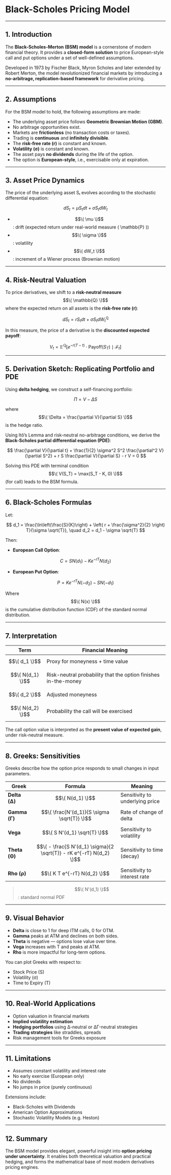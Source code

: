 # Black-Scholes Pricing Model

---

## 1. Introduction

The **Black-Scholes-Merton (BSM) model** is a cornerstone of modern financial theory. It provides a **closed-form solution** to price European-style call and put options under a set of well-defined assumptions.

Developed in 1973 by Fischer Black, Myron Scholes and later extended by Robert Merton, the model revolutionized financial markets by introducing a **no-arbitrage, replication-based framework** for derivative pricing.

---

## 2. Assumptions

For the BSM model to hold, the following assumptions are made:

- The underlying asset price follows **Geometric Brownian Motion (GBM)**.
- No arbitrage opportunities exist.
- Markets are **frictionless** (no transaction costs or taxes).
- Trading is **continuous** and **infinitely divisible**.
- The **risk-free rate (r)** is constant and known.
- **Volatility (σ)** is constant and known.
- The asset pays **no dividends** during the life of the option.
- The option is **European-style**, i.e., exercisable only at expiration.

---

## 3. Asset Price Dynamics

The price of the underlying asset Sₜ evolves according to the stochastic differential equation:

$$
dS_t = \mu S_t dt + \sigma S_t dW_t
$$


- $$\( \mu \)$$: drift (expected return under real-world measure \( \mathbb{P} \))
- $$\( \sigma \)$$: volatility
- $$\( dW_t \)$$: increment of a Wiener process (Brownian motion)

---

## 4. Risk-Neutral Valuation

To price derivatives, we shift to a **risk-neutral measure** $$\( \mathbb{Q} \)$$ where the expected return on all assets is the **risk-free rate (r)**:

$$
dS_t = r S_t dt + \sigma S_t dW_t^{\mathbb{Q}}
$$

In this measure, the price of a derivative is the **discounted expected payoff**:

$$
V_t = \mathbb{E}^{\mathbb{Q}} \left[ e^{-r(T - t)} \cdot \text{Payoff}(S_T) \mid \mathcal{F}_t \right]
$$

---

## 5. Derivation Sketch: Replicating Portfolio and PDE

Using **delta hedging**, we construct a self-financing portfolio:

$$
\Pi = V - \Delta S
$$

where $$\( \Delta = \frac{\partial V}{\partial S} \)$$  is the hedge ratio.

Using Itô’s Lemma and risk-neutral no-arbitrage conditions, we derive the **Black-Scholes partial differential equation (PDE)**:

$$
\frac{\partial V}{\partial t} + \frac{1}{2} \sigma^2 S^2 \frac{\partial^2 V}{\partial S^2} + r S \frac{\partial V}{\partial S} - r V = 0
$$

Solving this PDE with terminal condition $$\( V(S_T) = \max(S_T - K, 0) \)$$ (for call) leads to the BSM formula.

---

## 6. Black-Scholes Formulas

Let:

$$
d_1 = \frac{\ln\left(\frac{S}{K}\right) + \left( r + \frac{\sigma^2}{2} \right) T}{\sigma \sqrt{T}}, \quad
d_2 = d_1 - \sigma \sqrt{T}
$$

Then:

- **European Call Option**:

$$
C = S N(d_1) - K e^{-rT} N(d_2)
$$

- **European Put Option**:

$$
P = K e^{-rT} N(-d_2) - S N(-d_1)
$$

Where $$\( N(x) \)$$ is the cumulative distribution function (CDF) of the standard normal distribution.

---

## 7. Interpretation

| Term | Financial Meaning |
|------|-------------------|
| $$\( d_1 \)$$ | Proxy for moneyness + time value |
| $$\( N(d_1) \)$$ | Risk-neutral probability that the option finishes in-the-money |
| $$\( d_2 \)$$ | Adjusted moneyness |
| $$\( N(d_2) \)$$ | Probability the call will be exercised |

The call option value is interpreted as the **present value of expected gain**, under risk-neutral measure.

---

## 8. Greeks: Sensitivities

Greeks describe how the option price responds to small changes in input parameters.

| Greek | Formula | Meaning |
|-------|---------|---------|
| **Delta (Δ)** | $$\( N(d_1) \)$$ | Sensitivity to underlying price |
| **Gamma (Γ)** | $$\( \frac{N'(d_1)}{S \sigma \sqrt{T}} \)$$ | Rate of change of delta |
| **Vega** | $$\( S N'(d_1) \sqrt{T} \)$$ | Sensitivity to volatility |
| **Theta (Θ)** | $$\( - \frac{S N'(d_1) \sigma}{2 \sqrt{T}} - rK e^{-rT} N(d_2) \)$$ | Sensitivity to time (decay) |
| **Rho (ρ)** | $$\( K T e^{-rT} N(d_2) \)$$ | Sensitivity to interest rate |

> $$\( N'(d_1) \)$$ : standard normal PDF

---

## 9. Visual Behavior

- **Delta** is close to 1 for deep ITM calls, 0 for OTM.
- **Gamma** peaks at ATM and declines on both sides.
- **Theta** is negative — options lose value over time.
- **Vega** increases with T and peaks at ATM.
- **Rho** is more impactful for long-term options.

You can plot Greeks with respect to:
- Stock Price (S)
- Volatility (σ)
- Time to Expiry (T)

---

## 10. Real-World Applications

- Option valuation in financial markets
- **Implied volatility estimation**
- **Hedging portfolios** using ∆-neutral or ∆Γ-neutral strategies
- **Trading strategies** like straddles, spreads
- Risk management tools for Greeks exposure

---

## 11. Limitations

- Assumes constant volatility and interest rate
- No early exercise (European only)
- No dividends
- No jumps in price (purely continuous)

Extensions include:
- Black-Scholes with Dividends
- American Option Approximations
- Stochastic Volatility Models (e.g. Heston)

---

## 12. Summary

The BSM model provides elegant, powerful insight into **option pricing under uncertainty**. It enables both theoretical valuation and practical hedging, and forms the mathematical base of most modern derivatives pricing engines.
